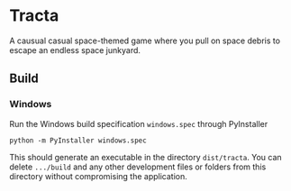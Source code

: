 # Tracta

A causual casual space-themed game where you pull on space debris to escape an endless space
junkyard.

## Build

### Windows

Run the Windows build specification `windows.spec` through PyInstaller

    python -m PyInstaller windows.spec

This should generate an executable in the directory `dist/tracta`. You can delete `.../build` and
any other development files or folders from this directory without compromising the application.